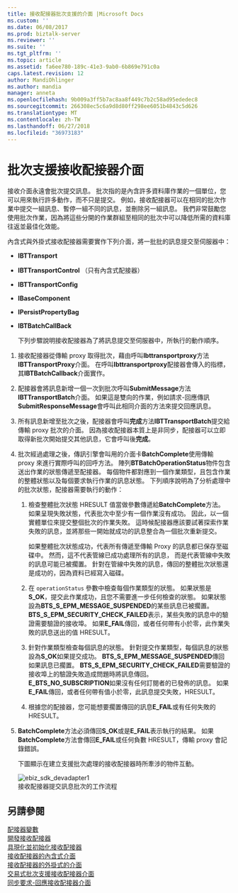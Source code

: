 ```yaml
---
title: 接收配接器批次支援的介面 |Microsoft Docs
ms.custom: ''
ms.date: 06/08/2017
ms.prod: biztalk-server
ms.reviewer: ''
ms.suite: ''
ms.tgt_pltfrm: ''
ms.topic: article
ms.assetid: fa6ee780-189c-41e3-9ab0-6b869e791c0a
caps.latest.revision: 12
author: MandiOhlinger
ms.author: mandia
manager: anneta
ms.openlocfilehash: 9b009a3ff5b7ac8aa8f449c7b2c58ad95ededec8
ms.sourcegitcommit: 266308ec5c6a9d8d80ff298ee6051b4843c5d626
ms.translationtype: MT
ms.contentlocale: zh-TW
ms.lasthandoff: 06/27/2018
ms.locfileid: "36973183"
---
```

# <a name="interfaces-for-a-batch-supported-receive-adapter"></a>批次支援接收配接器介面
接收介面永遠會批次提交訊息。 批次指的是內含許多資料庫作業的一個單位，您可以用來執行許多動作，而不只是提交。 例如，接收配接器可以在相同的批次作業中提交一組訊息、暫停一組不同的訊息，並刪除另一組訊息。 我們非常鼓勵您使用批次作業，因為將這些分開的作業群組至相同的批次中可以降低所需的資料庫往返並最佳化效能。  
  
 內含式與外掛式接收配接器需要實作下列介面，將一批批的訊息提交至伺服器中：  
  
- **IBTTransport**  
  
- **IBTTransportControl** （只有內含式配接器）  
  
- **IBTTransportConfig**  
  
- **IBaseComponent**  
  
- **IPersistPropertyBag**  
  
- **IBTBatchCallBack**  
  
  下列步驟說明接收配接器為了將訊息提交至伺服器中，所執行的動作順序。  
  
1. 接收配接器從傳輸 proxy 取得批次，藉由呼叫**Ibttransportproxy**方法**IBTTransportProxy**介面。 在呼叫**Ibttransportproxy**配接器會傳入的指標，其**IBTBatchCallback**介面實作。  
  
2. 配接器會將訊息新增一個一次到批次呼叫**SubmitMessage**方法**IBTTransportBatch**介面。 如果這是雙向的作業，例如請求-回應傳訊**SubmitResponseMessage**會呼叫此相同介面的方法來提交回應訊息。  
  
3. 所有訊息新增至批次之後，配接器會呼叫**完成**方法**IBTTransportBatch**提交給傳輸 proxy 批次的介面。 因為接收配接器本質上是非同步，配接器可以立即取得新批次開始提交其他訊息，它會呼叫後**完成**。  
  
4. 批次經過處理之後，傳訊引擎會叫用的介面卡**BatchComplete**使用傳輸 proxy 來進行實際呼叫的回呼方法。 陣列**BTBatchOperationStatus**物件包含送出作業的狀態傳遞至配接器。 每個物件都對應到一個作業類型，且包含作業的整體狀態以及每個要求執行作業的訊息狀態。 下列順序說明為了分析處理中的批次狀態，配接器需要執行的動作：  
  
   1.  檢查整體批次狀態 HRESULT 值當做參數傳遞給**BatchComplete**方法。 如果呈現失敗狀態，代表批次中至少有一個作業沒有成功。 因此，以一個實體單位來提交整個批次的作業失敗。 這時候配接器應該要試著探索作業失敗的訊息，並將那些一開始就成功的訊息整合為一個批次重新提交。  
  
        如果整體批次狀態成功，代表所有傳遞至傳輸 Proxy 的訊息都已保存至磁碟中。 然而，這不代表管線已成功處理所有的訊息， 而是代表管線中失敗的訊息可能已被擱置。 針對在管線中失敗的訊息，傳回的整體批次狀態還是成功的，因為資料已經寫入磁碟。  
  
   2.  在 `operationStatus` 參數中檢查每個作業類型的狀態。 如果狀態是  **S_OK**，提交此作業成功，且您不需要進一步任何檢查的狀態。 如果狀態設為**BTS_S_EPM_MESSAGE_SUSPENDED**的某些訊息已被擱置。 **BTS_S_EPM_SECURITY_CHECK_FAILED**表示，某些失敗的訊息中的驗證需要驗證的接收埠。 如果**E_FAIL**傳回，或者任何帶有小於零，此作業失敗的訊息送出的值 HRESULT。  
  
   3.  針對作業類型檢查每個訊息的狀態。 針對提交作業類型，每個訊息的狀態設為**S_OK**如果提交成功。 **BTS_S_EPM_MESSAGE_SUSPENDED**傳回如果訊息已擱置。 **BTS_S_EPM_SECURITY_CHECK_FAILED**需要驗證的接收埠上的驗證失敗造成問題時將訊息傳回。 **E_BTS_NO_SUBSCRIPTION**如果沒有任何訂閱者的已發佈的訊息。 如果**E_FAIL**傳回，或者任何帶有值小於零，此訊息提交失敗，HRESULT。  
  
   4.  根據您的配接器，您可能想要擱置傳回的訊息**E_FAIL**或有任何失敗的 HRESULT。  
  
5. **BatchComplete**方法必須傳回**S_OK**或是**E_FAIL**表示執行的結果。 如果**BatchComplete**方法會傳回**E_FAIL**或任何負數 HRESULT，傳輸 proxy 會記錄錯誤。  
  
   下圖顯示在建立支援批次處理的接收配接器時所牽涉的物件互動。  
  
   ![](../core/media/ebiz-sdk-devadapter1.gif "ebiz_sdk_devadapter1")  
   接收配接器提交訊息批次的工作流程  
  
## <a name="see-also"></a>另請參閱  
 [配接器變數](../core/adapter-variables.md)   
 [開發接收配接器](../core/developing-a-receive-adapter.md)   
 [具現化並初始化接收配接器](../core/instantiating-and-initializing-a-receive-adapter.md)   
 [接收配接器的內含式介面](../core/interfaces-for-an-in-process-receive-adapter.md)   
 [接收配接器的外掛式的介面](../core/interfaces-for-an-isolated-receive-adapter.md)   
 [交易式批次支援接收配接器介面](../core/interfaces-for-a-transactional-batch-supported-receive-adapter.md)   
 [同步要求-回應接收配接器介面](../core/interfaces-for-a-synchronous-request-response-receive-adapter.md)